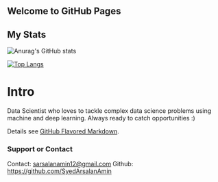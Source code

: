 ## Welcome to GitHub Pages

## My Stats
![Anurag's GitHub stats](https://github-readme-stats.vercel.app/api?username=SyedArsalanAmin&show_icons=true&theme=radical)

[![Top Langs](https://github-readme-stats.vercel.app/api/top-langs/?username=anuraghazra&layout=compact)](https://github.com/anuraghazra/github-readme-stats)


# Intro

Data Scientist who loves to tackle complex data science problems using machine and deep learning. Always ready to catch opportunities :)



Details see [GitHub Flavored Markdown](https://guides.github.com/features/mastering-markdown/).

### Support or Contact

Contact: sarsalanamin12@gmail.com
Github: https://github.com/SyedArsalanAmin
